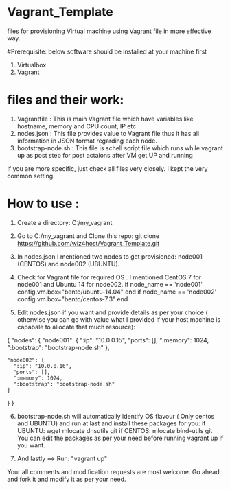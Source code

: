 # Vagrant_Template
files for provisioning Virtual machine using Vagrant file in more effective way.

#Prerequisite: below software should be installed at your machine first
1. Virtualbox
2. Vagrant 


# files and their work:
1. Vagrantfile : This is main Vagrant file which have variables like hostname, memory and CPU count, IP etc
2. nodes.json : This file provides value to Vagrant file thus it has all information in JSON format regarding each node.
3. bootstrap-node.sh : This file is schell script file which runs while  vagrant up as post step for post actaions after VM get UP and running

If you are more specific, just check all files very closely. I kept the very common setting.

# How to use :
1. Create a directory: C:/my_vagrant

2. Go to C:/my_vagrant and Clone this repo: 
git clone https://github.com/wiz4host/Vagrant_Template.git

3. In nodes.json I mentioned two nodes to get provisioned: node001 (CENTOS) and node002 (UBUNTU).

4. Check for Vagrant file for required OS . I mentioned CentOS 7 for node001 and Ubuntu 14 for node002.
  if node_name == 'node001'
	    config.vm.box="bento/ubuntu-14.04"
	  end
	  if node_name == 'node002'
	    config.vm.box="bento/centos-7.3"
	  end

5. Edit nodes.json if you want and provide details as per your choice ( otherwise you can go with value what I provided if your host machine is capabale to allocate that much resource):

{
  "nodes": {
	"node001": {
      ":ip": "10.0.0.15",
      "ports": [],
      ":memory": 1024,
      ":bootstrap": "bootstrap-node.sh"
    },
	
	"node002": {
      ":ip": "10.0.0.16",
      "ports": [],
      ":memory": 1024,
      ":bootstrap": "bootstrap-node.sh"
    }
  }
}

6. bootstrap-node.sh will automatically identify OS flavour ( Only centos and UBUNTU) and  run at last and install these packages for you:
if UBUNTU: wget mlocate dnsutils git
if CENTOS: mlocate bind-utils git
You can edit the packages as per your need before running vagrant up if you want.

7. And lastly ==> Run: "vagrant up"




Your all comments and modification requests are most welcome. Go ahead and fork it and modify it as per your need.











